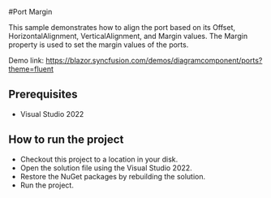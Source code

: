#Port Margin

This sample demonstrates how to align the port based on its Offset, HorizontalAlignment, VerticalAlignment, and Margin values. The Margin property is used to set the margin values of the ports.

Demo link: 
https://blazor.syncfusion.com/demos/diagramcomponent/ports?theme=fluent




## Prerequisites

* Visual Studio 2022

## How to run the project

* Checkout this project to a location in your disk.
* Open the solution file using the Visual Studio 2022.
* Restore the NuGet packages by rebuilding the solution.
* Run the project.
